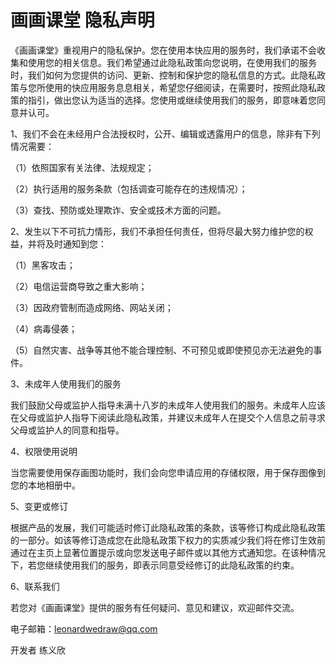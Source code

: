 # 画画课堂 隐私声明 
《画画课堂》重视用户的隐私保护。您在使用本快应用的服务时，我们承诺不会收集和使用您的相关信息。我们希望通过此隐私政策向您说明，在使用我们的服务时，我们如何为您提供的访问、更新、控制和保护您的隐私信息的方式。此隐私政策与您所使用的快应用服务息息相关，希望您仔细阅读，在需要时，按照此隐私政策的指引，做出您认为适当的选择。您使用或继续使用我们的服务，即意味着您同意并认可。

1、我们不会在未经用户合法授权时，公开、编辑或透露用户的信息，除非有下列情况需要：

 （1）依照国家有关法律、法规规定；
 
 （2）执行适用的服务条款（包括调查可能存在的违规情况）；
 
 （3）查找、预防或处理欺诈、安全或技术方面的问题。
 

2、发生以下不可抗力情形，我们不承担任何责任，但将尽最大努力维护您的权益，并将及时通知到您：

 （1）黑客攻击；
 
 （2）电信运营商导致之重大影响；
 
 （3）因政府管制而造成网络、网站关闭；
 
 （4）病毒侵袭；
 
 （5）自然灾害、战争等其他不能合理控制、不可预见或即使预见亦无法避免的事件。

3、未成年人使用我们的服务

我们鼓励父母或监护人指导未满十八岁的未成年人使用我们的服务。未成年人应该在父母或监护人指导下阅读此隐私政策，并建议未成年人在提交个人信息之前寻求父母或监护人的同意和指导。

4、权限使用说明

当您需要使用保存画图功能时，我们会向您申请应用的存储权限，用于保存图像到您的本地相册中。

5、变更或修订

根据产品的发展，我们可能适时修订此隐私政策的条款，该等修订构成此隐私政策的一部分。如该等修订造成您在此隐私政策下权力的实质减少我们将在修订生效前通过在主页上显著位置提示或向您发送电子邮件或以其他方式通知您。在该种情况下，若您继续使用我们的服务，即表示同意受经修订的此隐私政策的约束。

6、联系我们

若您对《画画课堂》提供的服务有任何疑问、意见和建议，欢迎邮件交流。

电子邮箱：leonardwedraw@qq.com

开发者 练义欣
